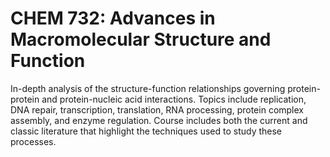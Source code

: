 # CHEM 732: Advances in Macromolecular Structure and Function

In-depth analysis of the structure-function relationships governing protein-protein and protein-nucleic acid interactions. Topics include replication, DNA repair, transcription, translation, RNA processing, protein complex assembly, and enzyme regulation. Course includes both the current and classic literature that highlight the techniques used to study these processes.